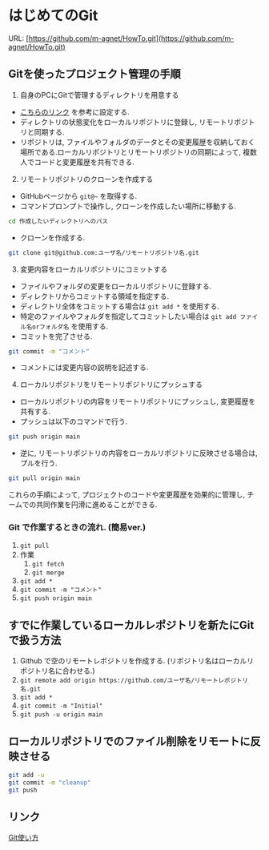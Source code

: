 
# はじめてのGit

URL: [https://github.com/m-agnet/HowTo.git](https://github.com/m-agnet/HowTo.git)

## Gitを使ったプロジェクト管理の手順

1. 自身のPCにGitで管理するディレクトリを用意する

- [こちらのリンク](https://prog-8.com/docs/git-env-win) を参考に設定する.
- ディレクトリの状態変化をローカルリポジトリに登録し, リモートリポジトリと同期する.
- リポジトリは, ファイルやフォルダのデータとその変更履歴を収納しておく場所である.ローカルリポジトリとリモートリポジトリの同期によって, 複数人でコードと変更履歴を共有できる.

2. リモートリポジトリのクローンを作成する

- GitHubページから `git@~` を取得する.
- コマンドプロンプトで操作し, クローンを作成したい場所に移動する.

```zsh
cd 作成したいディレクトリへのパス
```

- クローンを作成する.

```zsh
git clone git@github.com:ユーザ名/リモートリポジトリ名.git
```


3. 変更内容をローカルリポジトリにコミットする

- ファイルやフォルダの変更をローカルリポジトリに登録する.
- ディレクトリからコミットする領域を指定する.
- ディレクトリ全体をコミットする場合は `git add *` を使用する.
- 特定のファイルやフォルダを指定してコミットしたい場合は `git add ファイル名orフォルダ名` を使用する.
- コミットを完了させる.

```zsh
git commit -m "コメント"
```

- コメントには変更内容の説明を記述する.

4. ローカルリポジトリをリモートリポジトリにプッシュする

- ローカルリポジトリの内容をリモートリポジトリにプッシュし, 変更履歴を共有する.
- プッシュは以下のコマンドで行う.

```zsh
git push origin main
```

- 逆に, リモートリポジトリの内容をローカルリポジトリに反映させる場合は, プルを行う.

```zsh
git pull origin main
```

これらの手順によって, プロジェクトのコードや変更履歴を効果的に管理し, チームでの共同作業を円滑に進めることができる.


### Git で作業するときの流れ. (簡易ver.)
1. `git pull` 
1. 作業 
   1. `git fetch`
   1. `git merge`
1. `git add *`
1. `git commit -m "コメント"`
1. `git push origin main`

## すでに作業しているローカルレポジトリを新たにGitで扱う方法

1. Github で空のリモートレポジトリを作成する. (リポジトリ名はローカルリポジトリ名に合わせる.)
1. `git remote add origin https://github.com/ユーザ名/リモートレポジトリ名.git`
2. `git add *`
3. `git commit -m "Initial"`
4. `git push -u origin main`

## ローカルリポジトリでのファイル削除をリモートに反映させる

```zsh
git add -u
git commit -m "cleanup"
git push
```

## リンク

[Git使い方](https://qiita.com/m-agnet/items/7bfd28c5e8a30bc7bd30)